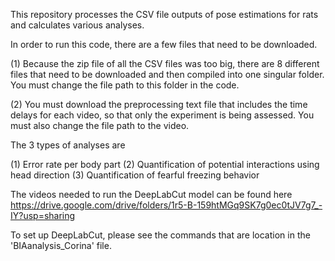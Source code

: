 This repository processes the CSV file outputs of pose estimations for rats and calculates various analyses. 

In order to run this code, there are a few files that need to be downloaded. 

(1) Because the zip file of all the CSV files was too big, there are 8 different files that need to be downloaded and then compiled into one singular folder. You must change the file  path to this folder in the code. 

(2) You must download the preprocessing text file that includes the time delays for each video, so that only the experiment is being assessed. You must also change the file path to the video. 

The 3 types of analyses are 

(1) Error rate per body part
(2) Quantification of potential interactions using head direction
(3) Quantification of fearful freezing behavior 


The videos needed to run the DeepLabCut model can be found here https://drive.google.com/drive/folders/1r5-B-159htMGq9SK7g0ec0tJV7g7_-IY?usp=sharing

To set up DeepLabCut, please see the commands that are location in the 'BIAanalysis_Corina' file. 
